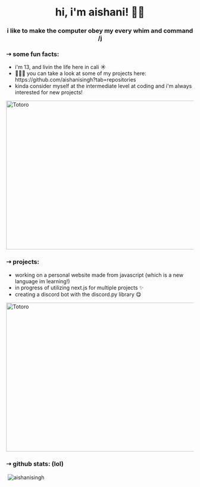 <h1 align = "center">hi, i'm aishani! 👋🏼</h1>
<h3 align="center">i like to make the computer obey my every whim and command /j</h3>

<h3>⇢ some fun facts:</h3>
<ul>
  <li>i'm 13, and livin the life here in cali ☀️</li>
  <li>👩🏻‍💻 you can take a look at some of my projects here: https://github.com/aishanisingh?tab=repositories</li>
  <li>kinda consider myself at the intermediate level at coding and i'm always interested for new projects!</li>
  </ul>
  
<img src="https://i.pinimg.com/originals/61/55/88/61558801d9e3a1f6a270c3326bc56aeb.gif" alt="Totoro" width="600" height="400" />


<h3>⇢ projects:</h3>
<ul>
  <li>working on a personal website made from javascript (which is a new language im learning!)</li>
  <li>in progress of utilizing next.js for multiple projects ✨</li>
  <li>creating a discord bot with the discord.py library 😋</li>
  </ul>
    
<img src="https://thumbs.gfycat.com/AccomplishedFriendlyDunnart-max-1mb.gif" alt="Totoro" width="600" height="400" />


<h3>⇢ github stats: (lol)</h3>
<p>&nbsp;<img align="center" src="https://github-readme-stats.vercel.app/api?username=aishanisingh&show_icons=true&locale=en" alt="aishanisingh" /></p>


